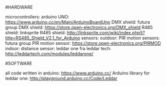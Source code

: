 #HARDWARE

microcontrollers:
arduino UNO: https://www.arduino.cc/en/Main/ArduinoBoardUno
DMX shield: futura group DMX shield: https://store.open-electronics.org/DMX_shield
R485 shield: linksprite R485 shield: http://linksprite.com/wiki/index.php5?title=RS485_Shield_V2.1_for_Arduino
sensors:
outdoor:
PIR motion sensors: futura group PIR motion sensor: https://store.open-electronics.org/PIRMOD
indoor:
distance sensor: leddar one fra leddar tech: http://leddartech.com/modules/leddarone/

#SOFTWARE

all code written in arduino: https://www.arduino.cc/
Arduino library for leddar one: http://playground.arduino.cc/Code/Leddar